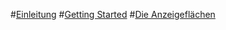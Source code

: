 ﻿#[Einleitung](intro_german.md)
#[Getting Started](how_to_german.md)
#[Die Anzeigeflächen](views_german.md)